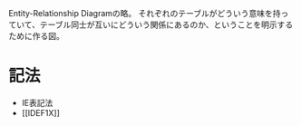 Entity-Relationship Diagramの略。
それぞれのテーブルがどういう意味を持っていて、テーブル同士が互いにどういう関係にあるのか、ということを明示するために作る図。

# 記法
- IE表記法
- [[IDEF1X]]

